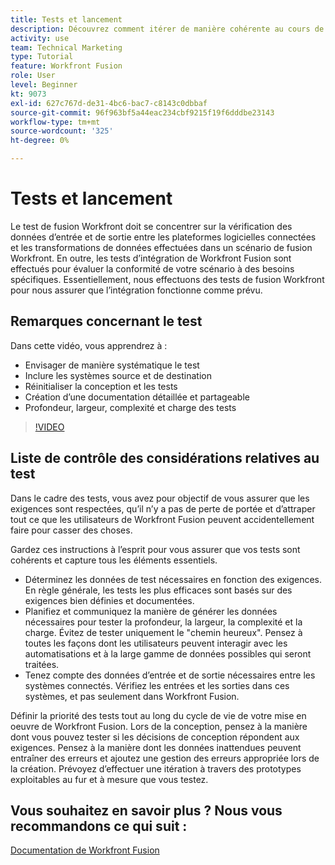 ```yaml
---
title: Tests et lancement
description: Découvrez comment itérer de manière cohérente au cours de la conception et des tests, et créez une documentation détaillée et partageable lors de l’utilisation de [!DNL Adobe Workfront Fusion].
activity: use
team: Technical Marketing
type: Tutorial
feature: Workfront Fusion
role: User
level: Beginner
kt: 9073
exl-id: 627c767d-de31-4bc6-bac7-c8143c0dbbaf
source-git-commit: 96f963bf5a44eac234cbf9215f19f6dddbe23143
workflow-type: tm+mt
source-wordcount: '325'
ht-degree: 0%

---
```


# Tests et lancement

Le test de fusion Workfront doit se concentrer sur la vérification des données d’entrée et de sortie entre les plateformes logicielles connectées et les transformations de données effectuées dans un scénario de fusion Workfront. En outre, les tests d’intégration de Workfront Fusion sont effectués pour évaluer la conformité de votre scénario à des besoins spécifiques. Essentiellement, nous effectuons des tests de fusion Workfront pour nous assurer que l’intégration fonctionne comme prévu.

## Remarques concernant le test

Dans cette vidéo, vous apprendrez à :

* Envisager de manière systématique le test
* Inclure les systèmes source et de destination
* Réinitialiser la conception et les tests
* Création d’une documentation détaillée et partageable
* Profondeur, largeur, complexité et charge des tests

>[!VIDEO](https://video.tv.adobe.com/v/335315/?quality=12)

## Liste de contrôle des considérations relatives au test

Dans le cadre des tests, vous avez pour objectif de vous assurer que les exigences sont respectées, qu’il n’y a pas de perte de portée et d’attraper tout ce que les utilisateurs de Workfront Fusion peuvent accidentellement faire pour casser des choses.

Gardez ces instructions à l’esprit pour vous assurer que vos tests sont cohérents et capture tous les éléments essentiels.

* Déterminez les données de test nécessaires en fonction des exigences. En règle générale, les tests les plus efficaces sont basés sur des exigences bien définies et documentées.
* Planifiez et communiquez la manière de générer les données nécessaires pour tester la profondeur, la largeur, la complexité et la charge. Évitez de tester uniquement le &quot;chemin heureux&quot;. Pensez à toutes les façons dont les utilisateurs peuvent interagir avec les automatisations et à la large gamme de données possibles qui seront traitées.
* Tenez compte des données d’entrée et de sortie nécessaires entre les systèmes connectés. Vérifiez les entrées et les sorties dans ces systèmes, et pas seulement dans Workfront Fusion.

Définir la priorité des tests tout au long du cycle de vie de votre mise en oeuvre de Workfront Fusion. Lors de la conception, pensez à la manière dont vous pouvez tester si les décisions de conception répondent aux exigences. Pensez à la manière dont les données inattendues peuvent entraîner des erreurs et ajoutez une gestion des erreurs appropriée lors de la création. Prévoyez d’effectuer une itération à travers des prototypes exploitables au fur et à mesure que vous testez.

## Vous souhaitez en savoir plus ? Nous vous recommandons ce qui suit :

[Documentation de Workfront Fusion](https://experienceleague.adobe.com/docs/workfront/using/adobe-workfront-fusion/workfront-fusion-2.html?lang=en)
